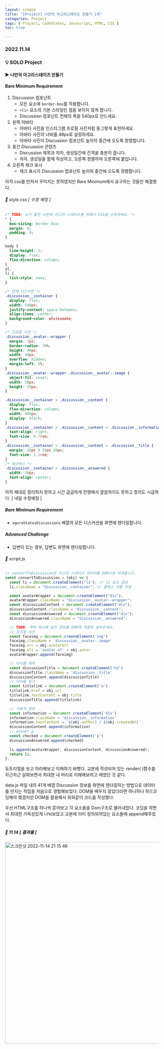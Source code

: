 ```yaml
---
layout: single
title: "[Project] 나만의 아고라스테이츠 만들기 1차"
categories: Project
tags: [ Project, CodeStates, Javascript, HTML, CSS ]
toc: true

---
```


### 2022.11.14

### 💡  SOLO Project

#### ▶️ 나만의 아고라스테이츠 만들기

#### Bare Minimum Requirement

1. Discussion 컴포넌트
   - 모든 요소에 `border-box`를 적용합니다.
   - `<li>` 요소의 기본 스타일인 점을 보이지 않게 합니다.
   - Discussion 컴포넌트 전체의 폭을 540px로 만드세요.
2. 왼쪽 아바타
   - 아바타 사진을 인스타그램 프로필 사진처럼 동그랗게 표현하세요.
   - 아바타 사진의 너비를 48px로 설정하세요.
   - 아바타 사진이 Discussion 컴포넌트 높이의 중간에 오도록 정렬합니다.
3. 중간 Discussion 콘텐츠
   - Discussion 제목과 저자, 생성일간에 간격을 충분히 줍니다.
   - 저자, 생성일을 함께 작성하고, 오른쪽 정렬하여 오른쪽에 붙입니다.
4. 오른쪽 체크 표시
   - 체크 표시가 Discussion 컴포넌트 높이의 중간에 오도록 정렬합니다.

아직 css를 만져서 꾸미지는 못하였지만 Bare Minimum에서 요구하는 것들만 해결했다. 

###### 📌 style.css [ 수정 예정 ]

```css
/* TODO: 보기 좋은 나만의 아고라 스테이츠를 위해서 CSS를 수정하세요. */
* {
  box-sizing: border-box;
  margin: 0;
  padding: 0;
}

body {
  line-height: 1;
  display: flex;
  flex-direction: column;
}
ol,
li {
  list-style: none;
}

/* 전체 디스커젼 */
.discussion__container {
  display: flex;
  width: 540px;
  justify-content: space-between;
  align-items: center;
  background-color: whitesmoke;
}

/* 프로필 사진 */
.discussion__avatar--wrapper {
  margin: 1px;
  border-radius: 70%;
  height: 48px;
  width: 48px;
  overflow: hidden;
  margin-left: 5%;
}
.discussion__avatar--wrapper .discussion__avatar--image {
  object-fit: cover;
  width: 50px;
  height: 50px;
}

.discussion__container > .discussion__content {
  display: flex;
  flex-direction: column;
  width: 480px;
  display: block;
}
.discussion__container > .discussion__content > .discussion__information {
  text-align: right;
  font-size: 0.7rem;
}
.discussion__container > .discussion__content > .discussion__title {
  margin: 10px 0 20px 20px;
  font-size: 1.1rem;
}
/* 체크박스 */
.discussion__container > .discussion__answered {
  width: 30px;
  text-align: center;
}
```

아직 제대로 정리하지 못하고 시간 급급하게 진행해서 깔끔하지도 못하고 정리도 시급하다. [ 내일 수정예정 ]

##### Bare Minimum Requirement

- `agoraStatesDiscussions` 배열의 모든 디스커션을 화면에 렌더링합니다.

##### Advanced Challenge

- 답변이 있는 경우, 답변도 화면에 렌더링합니다.

###### 📌 script.js

```js
// convertToDiscussion은 아고라 스테이츠 데이터를 DOM으로 바꿔줍니다.
const convertToDiscussion = (obj) => {
  const li = document.createElement("li"); // li 요소 생성
  li.className = "discussion__container"; // 클래스 이름 지정

  const avatarWrapper = document.createElement("div");
  avatarWrapper.className = "discussion__avatar--wrapper";
  const discussionContent = document.createElement("div");
  discussionContent.className = "discussion__content";
  const discussionAnswered = document.createElement("div");
  discussionAnswered.className = "discussion__answered";

  // TODO: 객체 하나에 담긴 정보를 DOM에 적절히 넣어주세요.
  // 프로필 사진
  const faceimg = document.createElement('img')
  faceimg.className = 'discussion__avatar--image'
  faceimg.src = obj.avatarUrl
  faceimg.alt = 'avatar of' + obj.autor
  avatarWrapper.append(faceimg)

  // 타이틀 제목 
  const discussionTitle = document.createElement('h2')
  discussionTitle.className = 'discussion__title'
  discussionContent.append(discussionTitle)
  // 타이틀 링크
  const titlelink = document.createElement('a')
  titlelink.href = obj.url
  titlelink.textContent = obj.title
  discussionTitle.append(titlelink)

  // 사용자 정보
  const information = document.createElement('div')
  information.className = 'discussion__information'
  information.textContent = `${obj.author} / ${obj.createdAt}` 
  discussionContent.append(information)
  // answer p 
  const checked = document.createElement('p')
  discussionAnswered.append(checked)
  
  li.append(avatarWrapper, discussionContent, discussionAnswered);
  return li;
};
```

듀토리얼을 보고 따라해보고 이해하기 바빴다. 교본에 작성되어 있는 render( )함수를 차근차근 살펴보면서 최대한 내 머리로 이해해보려고 애썼던 것 같다. 

data.js 파일 내의 41개 배열 Discussion 정보를 화면에 렌더링하는 방법으로 데이터를 만지는 작업을 처음으로 경험해보았다. DOM을 배우지 않았더라면 하나하나 하드코딩해야 했겠지만 DOM을 활용해서 위와같이 코드를 작성했다.

우선 HTML구조를 하나씩 뜯어보고 각 요소들을 Dom구조로 불러내었다. 코딩을 하면서 최대한 가독성있게 나눠보았고 교본에 이미 정의되어있는 요소들에 append해주었다. 

##### 📌 11.14 [ 결과물 ]

<img width="659" alt="스크린샷 2022-11-14 21 15 46" src="https://user-images.githubusercontent.com/104547038/201657871-9cee591d-be3a-4e09-aa0a-ab60626ffd83.png">

